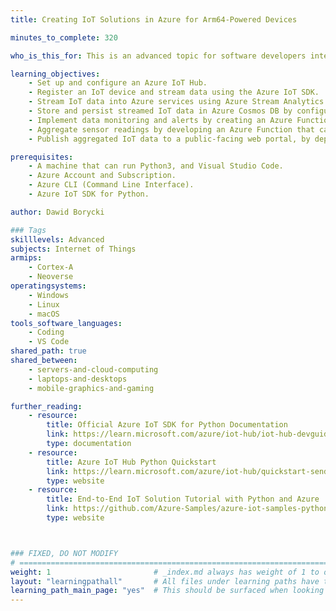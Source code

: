 ```yaml
---
title: Creating IoT Solutions in Azure for Arm64-Powered Devices

minutes_to_complete: 320

who_is_this_for: This is an advanced topic for software developers interested in learning how to build a comprehensive IoT solution in Azure that streams, stores, monitors, aggregates, and visualizes data from Arm64-powered IoT devices.

learning_objectives:
    - Set up and configure an Azure IoT Hub.
    - Register an IoT device and stream data using the Azure IoT SDK.
    - Stream IoT data into Azure services using Azure Stream Analytics.
    - Store and persist streamed IoT data in Azure Cosmos DB by configuring a Stream Analytics job.
    - Implement data monitoring and alerts by creating an Azure Function that checks sensor data from Cosmos DB and sends notifications when thresholds are exceeded.
    - Aggregate sensor readings by developing an Azure Function that calculates average values from data stored in Cosmos DB.
    - Publish aggregated IoT data to a public-facing web portal, by deploying a Static Web App hosted on Azure Blob Storage

prerequisites:
    - A machine that can run Python3, and Visual Studio Code. 
    - Azure Account and Subscription.
    - Azure CLI (Command Line Interface).
    - Azure IoT SDK for Python.      

author: Dawid Borycki

### Tags
skilllevels: Advanced
subjects: Internet of Things
armips:
    - Cortex-A
    - Neoverse
operatingsystems:
    - Windows
    - Linux
    - macOS
tools_software_languages:    
    - Coding
    - VS Code
shared_path: true
shared_between:
    - servers-and-cloud-computing
    - laptops-and-desktops
    - mobile-graphics-and-gaming

further_reading:
    - resource:
        title: Official Azure IoT SDK for Python Documentation
        link: https://learn.microsoft.com/azure/iot-hub/iot-hub-devguide-sdks
        type: documentation    
    - resource:
        title: Azure IoT Hub Python Quickstart
        link: https://learn.microsoft.com/azure/iot-hub/quickstart-send-telemetry-python
        type: website
    - resource:
        title: End-to-End IoT Solution Tutorial with Python and Azure
        link: https://github.com/Azure-Samples/azure-iot-samples-python
        type: website



### FIXED, DO NOT MODIFY
# ================================================================================
weight: 1                       # _index.md always has weight of 1 to order correctly
layout: "learningpathall"       # All files under learning paths have this same wrapper
learning_path_main_page: "yes"  # This should be surfaced when looking for related content. Only set for _index.md of learning path content.
---
```

